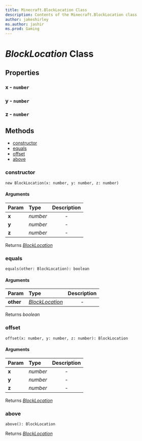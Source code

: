 ```yaml
---
title: Minecraft.BlockLocation Class
description: Contents of the Minecraft.BlockLocation class
author: jakeshirley
ms.author: jashir
ms.prod: Gaming
---
```

# *BlockLocation* Class

## Properties
### **x** - `number`


### **y** - `number`


### **z** - `number`



## Methods
- [constructor](#constructor)
- [equals](#equals)
- [offset](#offset)
- [above](#above)
  
### **constructor**
`
new BlockLocation(x: number, y: number, z: number)
`

#### Arguments
| Param | Type | Description |
| :--- | :--- | :---: |
| **x** | *number* | - |
| **y** | *number* | - |
| **z** | *number* | - |

Returns [*BlockLocation*](BlockLocation.md)

### **equals**
`
equals(other: BlockLocation): boolean
`

#### Arguments
| Param | Type | Description |
| :--- | :--- | :---: |
| **other** | [*BlockLocation*](BlockLocation.md) | - |

Returns *boolean*

### **offset**
`
offset(x: number, y: number, z: number): BlockLocation
`

#### Arguments
| Param | Type | Description |
| :--- | :--- | :---: |
| **x** | *number* | - |
| **y** | *number* | - |
| **z** | *number* | - |

Returns [*BlockLocation*](BlockLocation.md)

### **above**
`
above(): BlockLocation
`


Returns [*BlockLocation*](BlockLocation.md)

